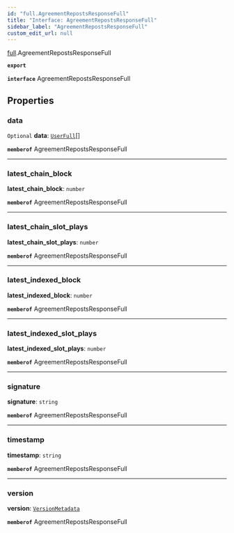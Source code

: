 ```yaml
---
id: "full.AgreementRepostsResponseFull"
title: "Interface: AgreementRepostsResponseFull"
sidebar_label: "AgreementRepostsResponseFull"
custom_edit_url: null
---
```


[full](../namespaces/full.md).AgreementRepostsResponseFull

**`export`**

**`interface`** AgreementRepostsResponseFull

## Properties

### data

 `Optional` **data**: [`UserFull`](full.UserFull.md)[]

**`memberof`** AgreementRepostsResponseFull

___

### latest\_chain\_block

 **latest\_chain\_block**: `number`

**`memberof`** AgreementRepostsResponseFull

___

### latest\_chain\_slot\_plays

 **latest\_chain\_slot\_plays**: `number`

**`memberof`** AgreementRepostsResponseFull

___

### latest\_indexed\_block

 **latest\_indexed\_block**: `number`

**`memberof`** AgreementRepostsResponseFull

___

### latest\_indexed\_slot\_plays

 **latest\_indexed\_slot\_plays**: `number`

**`memberof`** AgreementRepostsResponseFull

___

### signature

 **signature**: `string`

**`memberof`** AgreementRepostsResponseFull

___

### timestamp

 **timestamp**: `string`

**`memberof`** AgreementRepostsResponseFull

___

### version

 **version**: [`VersionMetadata`](full.VersionMetadata.md)

**`memberof`** AgreementRepostsResponseFull
